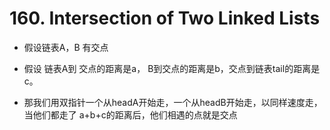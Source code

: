 # 160. Intersection of Two Linked Lists

- 假设链表A，B 有交点

- 假设 链表A到 交点的距离是a， B到交点的距离是b，交点到链表tail的距离是c。

- 那我们用双指针一个从headA开始走，一个从headB开始走，以同样速度走，当他们都走了 a+b+c的距离后，他们相遇的点就是交点
